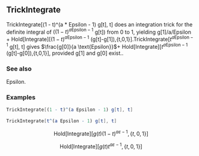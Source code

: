 ##  TrickIntegrate 

TrickIntegrate[(1 - t)^(a * Epsilon - 1) g[t], t] does an integration trick for the definite integral of ($(1-t)^{a \text{Epsilon}-1}$ g[t])  from 0 to 1, yielding  g[1]/a/Epsilon + Hold[Integrate][$(1-t)^{a \text{Epsilon}-1}$ (g[t]-g[1]),{t,0,1}].TrickIntegrate[$t^{a \text{Epsilon}-1}$ g[t], t] gives $\frac{g[0]}{a \text{Epsilon}}$+ Hold[Integrate][$t^{a \text{Epsilon}-1}$ (g[t]-g[0]),{t,0,1}], provided g[1] and g[0] exist..

###  See also 

Epsilon.

###  Examples 

```mathematica
TrickIntegrate[(1 - t)^(a Epsilon - 1) g[t], t] 
 
TrickIntegrate[t^(a Epsilon - 1) g[t], t]
```

$$\text{Hold}[\text{Integrate}]\left[g(t) (1-t)^{a \varepsilon -1},\{t,0,1\}\right]$$

$$\text{Hold}[\text{Integrate}]\left[g(t) t^{a \varepsilon -1},\{t,0,1\}\right]$$